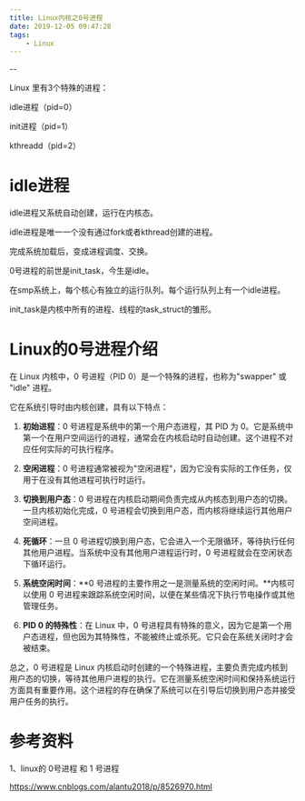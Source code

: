 ```yaml
---
title: Linux内核之0号进程
date: 2019-12-05 09:47:28
tags:
	- Linux
---
```


--

Linux 里有3个特殊的进程：

idle进程（pid=0）

init进程（pid=1）

kthreadd（pid=2）

# idle进程

idle进程又系统自动创建，运行在内核态。

idle进程是唯一一个没有通过fork或者kthread创建的进程。

完成系统加载后，变成进程调度、交换。



0号进程的前世是init_task，今生是idle。



在smp系统上，每个核心有独立的运行队列。每个运行队列上有一个idle进程。



init_task是内核中所有的进程、线程的task_struct的雏形。

# Linux的0号进程介绍

在 Linux 内核中，0 号进程（PID 0）是一个特殊的进程，也称为"swapper" 或 "idle" 进程。

它在系统引导时由内核创建，具有以下特点：

1. **初始进程**：0 号进程是系统中的第一个用户态进程，其 PID 为 0。它是系统中第一个在用户空间运行的进程，通常会在内核启动时自动创建。这个进程不对应任何实际的可执行程序。

2. **空闲进程**：0 号进程通常被视为"空闲进程"，因为它没有实际的工作任务，仅用于在没有其他进程可执行时运行。

3. **切换到用户态**：0 号进程在内核启动期间负责完成从内核态到用户态的切换。一旦内核初始化完成，0 号进程会切换到用户态，而内核将继续运行其他用户空间进程。

4. **死循环**：一旦 0 号进程切换到用户态，它会进入一个无限循环，等待执行任何其他用户进程。当系统中没有其他用户进程运行时，0 号进程就会在空闲状态下循环运行。

5. **系统空闲时间**：**0 号进程的主要作用之一是测量系统的空闲时间。**内核可以使用 0 号进程来跟踪系统空闲时间，以便在某些情况下执行节电操作或其他管理任务。

6. **PID 0 的特殊性**：在 Linux 中，0 号进程具有特殊的意义，因为它是第一个用户态进程，但也因为其特殊性，不能被终止或杀死。它只会在系统关闭时才会被结束。

总之，0 号进程是 Linux 内核启动时创建的一个特殊进程，主要负责完成内核到用户态的切换，等待其他用户进程的执行。它在测量系统空闲时间和保持系统运行方面具有重要作用。这个进程的存在确保了系统可以在引导后切换到用户态并接受用户任务的执行。

# 参考资料

1、linux的 0号进程 和 1 号进程

https://www.cnblogs.com/alantu2018/p/8526970.html